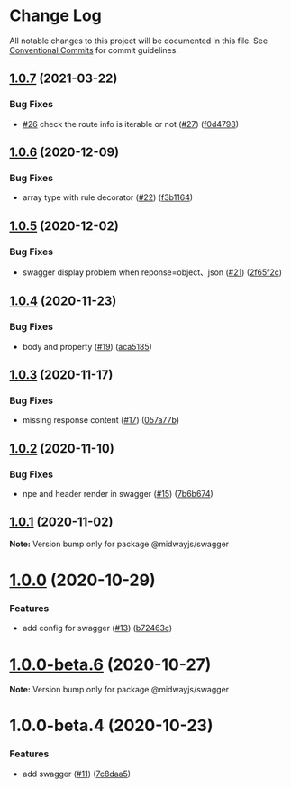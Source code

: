 # Change Log

All notable changes to this project will be documented in this file.
See [Conventional Commits](https://conventionalcommits.org) for commit guidelines.

## [1.0.7](https://github.com/midwayjs/midway-component/compare/@midwayjs/swagger@1.0.6...@midwayjs/swagger@1.0.7) (2021-03-22)


### Bug Fixes

* [#26](https://github.com/midwayjs/midway-component/issues/26) check the route info is iterable or not ([#27](https://github.com/midwayjs/midway-component/issues/27)) ([f0d4798](https://github.com/midwayjs/midway-component/commit/f0d479832aef0b558bfeac04b32a28cc83192810))





## [1.0.6](https://github.com/midwayjs/midway-component/compare/@midwayjs/swagger@1.0.5...@midwayjs/swagger@1.0.6) (2020-12-09)


### Bug Fixes

* array type with rule decorator ([#22](https://github.com/midwayjs/midway-component/issues/22)) ([f3b1164](https://github.com/midwayjs/midway-component/commit/f3b1164381b5c02b1d1192acfaf30f01bb34650a))





## [1.0.5](https://github.com/midwayjs/midway-component/compare/@midwayjs/swagger@1.0.4...@midwayjs/swagger@1.0.5) (2020-12-02)


### Bug Fixes

* swagger display problem when reponse=object、json ([#21](https://github.com/midwayjs/midway-component/issues/21)) ([2f65f2c](https://github.com/midwayjs/midway-component/commit/2f65f2c4334539fcf55fd5fd014646b12de35aa9))





## [1.0.4](https://github.com/midwayjs/midway-component/compare/@midwayjs/swagger@1.0.3...@midwayjs/swagger@1.0.4) (2020-11-23)


### Bug Fixes

* body and property ([#19](https://github.com/midwayjs/midway-component/issues/19)) ([aca5185](https://github.com/midwayjs/midway-component/commit/aca51852b7f35c8d541d25e4d90ccacb27b7d2c7))





## [1.0.3](https://github.com/midwayjs/midway-component/compare/@midwayjs/swagger@1.0.2...@midwayjs/swagger@1.0.3) (2020-11-17)


### Bug Fixes

* missing response content ([#17](https://github.com/midwayjs/midway-component/issues/17)) ([057a77b](https://github.com/midwayjs/midway-component/commit/057a77bbb81f94d50aa586f75dde717daee373d6))





## [1.0.2](https://github.com/midwayjs/midway-component/compare/@midwayjs/swagger@1.0.1...@midwayjs/swagger@1.0.2) (2020-11-10)


### Bug Fixes

* npe and header render in swagger ([#15](https://github.com/midwayjs/midway-component/issues/15)) ([7b6b674](https://github.com/midwayjs/midway-component/commit/7b6b6743942897905cce91f657bebce989a646dc))





## [1.0.1](https://github.com/midwayjs/midway-component/compare/@midwayjs/swagger@1.0.0...@midwayjs/swagger@1.0.1) (2020-11-02)

**Note:** Version bump only for package @midwayjs/swagger





# [1.0.0](https://github.com/midwayjs/midway-component/compare/@midwayjs/swagger@1.0.0-beta.6...@midwayjs/swagger@1.0.0) (2020-10-29)


### Features

* add config for swagger ([#13](https://github.com/midwayjs/midway-component/issues/13)) ([b72463c](https://github.com/midwayjs/midway-component/commit/b72463c6ab52cf5adff0c185d3a1752a6510690e))





# [1.0.0-beta.6](https://github.com/midwayjs/midway-component/compare/@midwayjs/swagger@1.0.0-beta.4...@midwayjs/swagger@1.0.0-beta.6) (2020-10-27)

**Note:** Version bump only for package @midwayjs/swagger





# 1.0.0-beta.4 (2020-10-23)


### Features

* add swagger ([#11](https://github.com/midwayjs/midway-component/issues/11)) ([7c8daa5](https://github.com/midwayjs/midway-component/commit/7c8daa5b23eaf688b967f5199b6353a69f482e9f))
